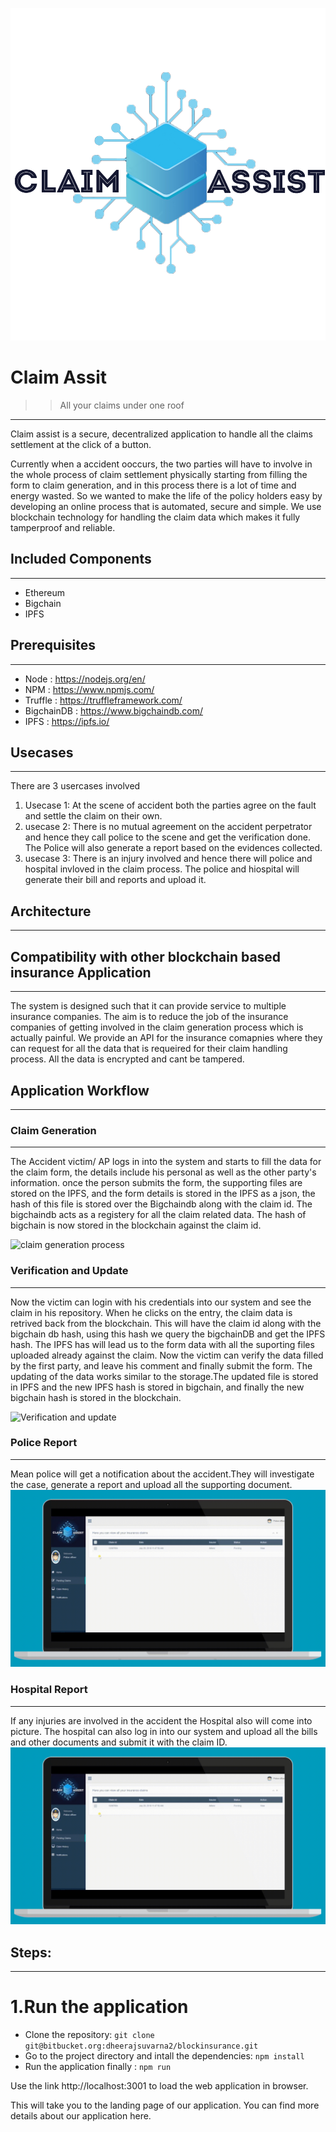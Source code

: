 ![Logo](readme_images/logo2.png)

# Claim Assit
>> All your claims under one roof
----------------------------
Claim assist is a secure, decentralized application to handle all the claims settlement at the click of a button.

Currently when a accident ooccurs, the two parties will have to involve in the whole process of claim settlement physically starting from filling the form to claim generation,
and in this process there is a lot of time and energy wasted. So we wanted to make the life of the policy holders easy by developing an online process that is automated, secure and simple. 
We use blockchain technology for handling the claim data which makes it fully tamperproof and reliable.


## Included Components
----------------------------
- Ethereum
- Bigchain
- IPFS

## Prerequisites
----------------------------
- Node : https://nodejs.org/en/
- NPM : https://www.npmjs.com/
- Truffle : https://truffleframework.com/
- BigchainDB : https://www.bigchaindb.com/
- IPFS : https://ipfs.io/

## Usecases
----------------------------

There are 3 usercases involved

1. Usecase 1: At the scene of accident both the parties agree on the fault and settle the claim on their own.
2. usecase 2: There is no mutual agreement on the accident perpetrator and hence they call police to the scene and get the verification done. The Police will also generate a report based on the evidences collected.
3. usecase 3: There is an injury involved and hence there will police and hospital invloved in the claim process. The police and hiospital will generate their bill and reports and upload it.

## Architecture
----------------------------



## Compatibility with other blockchain based insurance Application
----------------------------
The system is designed such that it can provide service to multiple insurance companies. The aim is to reduce the job of the insurance companies of getting involved in the claim generation process which is actually painful. We provide an API for the insurance comapnies where they can request for all the data that is requeired for their claim handling process. All the data is encrypted and cant be tampered. 



## Application Workflow
----------------------------

### Claim Generation
----------------------------
The Accident victim/ AP logs in into the system and starts to fill the data for the claim form, the details include his personal as well as the other party's information. once the person submits the form, the supporting files are stored on the IPFS, and the form details is stored in the IPFS as a json, the hash of this file is stored over the Bigchaindb along with the claim id. The bigchaindb acts as a registery for all the claim related data. The hash of bigchain is now stored in the blockchain against the claim id.

![claim generation process](readme_images/claim_generation.gif)

### Verification and Update
----------------------------
Now the victim can login with his credentials into our system and see the claim in his repository. When he clicks on the entry, the claim data is retrived back from the blockchain. This will have the claim id along with the bigchain db hash, using this hash we query the bigchainDB and get the IPFS hash. The IPFS has will lead us to the form data with all the suporting files uploaded already against the claim. Now the victim can verify the data filled by the first party, and leave his comment and finally submit the form. The updating of the data works similar to the storage.The updated file is stored in IPFS and the new IPFS hash is stored in bigchain, and finally the new bigchain hash is stored in the blockchain.

![Verification and update](readme_images/claim_generation.gif)

### Police Report 
----------------------------
Mean police will get a notification about the accident.They will investigate the case, generate a report and upload all the supporting document. 
![police report](readme_images/police.gif)

### Hospital Report
----------------------------
If any injuries are involved in the accident the Hospital also will come into picture. The hospital can also log in into our system and upload all the bills and other documents and submit it with the claim ID.
![Hospital report](readme_images/police.gif)

## Steps:
----------------------------
# 1.Run the application
- Clone the repository:
`git clone git@bitbucket.org:dheerajsuvarna2/blockinsurance.git`
- Go to the project directory and intall the dependencies:
```npm install```
- Run the application finally :
` npm run `

Use the link http://localhost:3001 to load the web application in browser.

This will take you to the landing page of our application. You can find more details about our application here.
